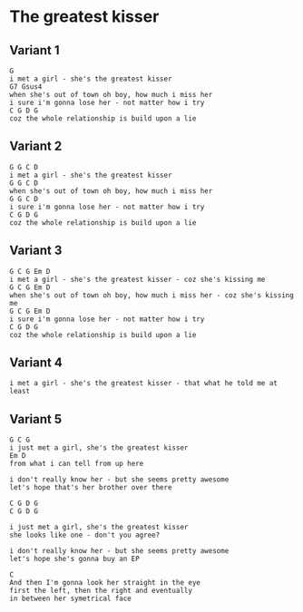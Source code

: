 # The greatest kisser

## Variant 1

	G
	i met a girl - she's the greatest kisser
	G7 Gsus4
	when she's out of town oh boy, how much i miss her
	i sure i'm gonna lose her - not matter how i try
	C G D G
	coz the whole relationship is build upon a lie 

## Variant 2

	G G C D 
	i met a girl - she's the greatest kisser
	G G C D 
	when she's out of town oh boy, how much i miss her
	G G C D 
	i sure i'm gonna lose her - not matter how i try
	C G D G
	coz the whole relationship is build upon a lie 

## Variant 3

	G C G Em D
	i met a girl - she's the greatest kisser - coz she's kissing me
	G C G Em D
	when she's out of town oh boy, how much i miss her - coz she's kissing me
	G C G Em D
	i sure i'm gonna lose her - not matter how i try
	C G D G
	coz the whole relationship is build upon a lie 

## Variant 4

	i met a girl - she's the greatest kisser - that what he told me at least

## Variant 5

	G C G 
	i just met a girl, she's the greatest kisser
	Em D
	from what i can tell from up here

	i don't really know her - but she seems pretty awesome
	let's hope that's her brother over there

	C G D G
	C G D G

	i just met a girl, she's the greatest kisser
	she looks like one - don't you agree?

	i don't really know her - but she seems pretty awesome
	let's hope she's gonna buy an EP

	C
	And then I'm gonna look her straight in the eye
	first the left, then the right and eventually
	in between her symetrical face

